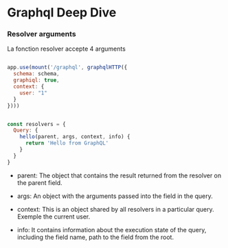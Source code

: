 # Graphql Deep Dive

### Resolver arguments

La fonction resolver accepte 4 arguments

```js

app.use(mount('/graphql', graphqlHTTP({
  schema: schema,
  graphiql: true,
  context: {
    user: "1"
  }
})))


const resolvers = {
  Query: {
    hello(parent, args, context, info) {
      return 'Hello from GraphQL'
    }
  }
}

```

- parent: The object that contains the result returned from the resolver on the parent field.

- args: An object with the arguments passed into the field in the query.

- context: This is an object shared by all resolvers in a particular query. Exemple the current user.

- info: It contains information about the execution state of the query, including the field name, path to the field from the root.

